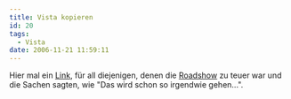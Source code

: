 ```yaml
---
title: Vista kopieren
id: 20
tags:
  - Vista
date: 2006-11-21 11:59:11
---
```


Hier mal ein [Link](http://www.golem.de/0611/49039.html), für all diejenigen, denen die [Roadshow](http://www.microsoft.com/germany/Events/launch2007/itpros/) zu teuer war und die Sachen sagten, wie "Das wird schon so irgendwie gehen...".